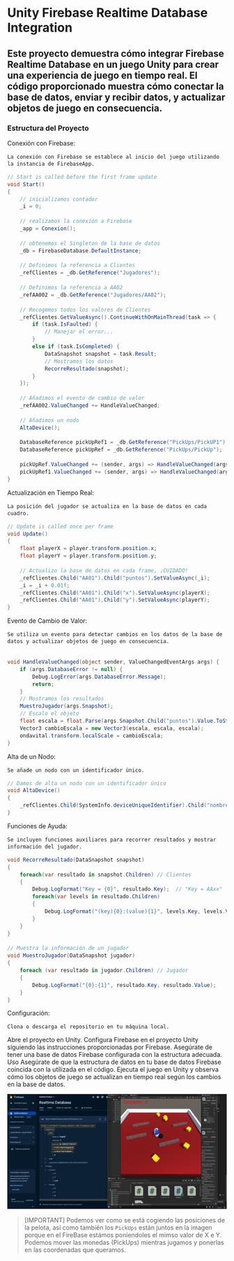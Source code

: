 # Unity Firebase Realtime Database Integration

## Este proyecto demuestra cómo integrar Firebase Realtime Database en un juego Unity para crear una experiencia de juego en tiempo real. El código proporcionado muestra cómo conectar la base de datos, enviar y recibir datos, y actualizar objetos de juego en consecuencia.

### Estructura del Proyecto

Conexión con Firebase:

    La conexión con Firebase se establece al inicio del juego utilizando la instancia de FirebaseApp.

```csharp
// Start is called before the first frame update
void Start()
{
    // inicializamos contador
    _i = 0;
    
    // realizamos la conexión a Firebase
    _app = Conexion();
    
    // obtenemos el Singleton de la base de datos
    _db = FirebaseDatabase.DefaultInstance;
    
    // Definimos la referencia a Clientes
    _refClientes = _db.GetReference("Jugadores");
    
    // Definimos la referencia a AA02
    _refAA002 = _db.GetReference("Jugadores/AA02");
    
    // Recogemos todos los valores de Clientes
    _refClientes.GetValueAsync().ContinueWithOnMainThread(task => {
        if (task.IsFaulted) {
            // Manejar el error...
        }
        else if (task.IsCompleted) {
            DataSnapshot snapshot = task.Result;
            // Mostramos los datos
            RecorreResultado(snapshot);
        }
    });
    
    // Añadimos el evento de cambio de valor
    _refAA002.ValueChanged += HandleValueChanged;

    // Añadimos un nodo
    AltaDevice();

    DatabaseReference pickUpRef1 = _db.GetReference("PickUps/PickUP1");
    DatabaseReference pickUpRef = _db.GetReference("PickUps/PickUp");

    pickUpRef.ValueChanged += (sender, args) => HandleValueChanged(args.Snapshot, PickUp);
    pickUpRef1.ValueChanged += (sender, args) => HandleValueChanged(args.Snapshot, PickUp1);
}

```
Actualización en Tiempo Real:

    La posición del jugador se actualiza en la base de datos en cada cuadro.

```csharp
// Update is called once per frame
void Update()
{
    float playerX = player.transform.position.x;
    float playerY = player.transform.position.y;

    // Actualizo la base de datos en cada frame, ¡CUIDADO!
    _refClientes.Child("AA01").Child("puntos").SetValueAsync(_i);
    _i = _i + 0.01f;
    _refClientes.Child("AA01").Child("x").SetValueAsync(playerX);
    _refClientes.Child("AA01").Child("y").SetValueAsync(playerY);
}

```

Evento de Cambio de Valor:

    Se utiliza un evento para detectar cambios en los datos de la base de datos y actualizar objetos de juego en consecuencia.

```csharp

void HandleValueChanged(object sender, ValueChangedEventArgs args) {
    if (args.DatabaseError != null) {
        Debug.LogError(args.DatabaseError.Message);
        return;
    }
    // Mostramos los resultados
    MuestroJugador(args.Snapshot);
    // Escalo el objeto
    float escala = float.Parse(args.Snapshot.Child("puntos").Value.ToString());
    Vector3 cambioEscala = new Vector3(escala, escala, escala);
    ondavital.transform.localScale = cambioEscala;
}
```
Alta de un Nodo:

    Se añade un nodo con un identificador único.

```csharp
// Damos de alta un nodo con un identificador único
void AltaDevice()
{
    _refClientes.Child(SystemInfo.deviceUniqueIdentifier).Child("nombre").SetValueAsync("Mi dispositivo");
}
```
Funciones de Ayuda:
    
    Se incluyen funciones auxiliares para recorrer resultados y mostrar información del jugador.

```csharp
void RecorreResultado(DataSnapshot snapshot)
{
    foreach(var resultado in snapshot.Children) // Clientes
    {
        Debug.LogFormat("Key = {0}", resultado.Key);  // "Key = AAxx"
        foreach(var levels in resultado.Children)
        {
            Debug.LogFormat("(key){0}:(value){1}", levels.Key, levels.Value);
        }
    }
}

// Muestra la información de un jugador
void MuestroJugador(DataSnapshot jugador)
{
    foreach (var resultado in jugador.Children) // Jugador
    {
        Debug.LogFormat("{0}:{1}", resultado.Key, resultado.Value);
    }
}

```
Configuración:

    Clona o descarga el repositorio en tu máquina local.

Abre el proyecto en Unity.
Configura Firebase en el proyecto Unity siguiendo las instrucciones proporcionadas por Firebase.
Asegúrate de tener una base de datos Firebase configurada con la estructura adecuada.
Uso
Asegúrate de que la estructura de datos en tu base de datos Firebase coincida con la utilizada en el código.
Ejecuta el juego en Unity y observa cómo los objetos de juego se actualizan en tiempo real según los cambios en la base de datos.

![img](./fb.png)

>[IMPORTANT]
> Podemos ver como se está cogiendo las posiciones de la pelota, así como también los `PickUps` están juntos en la imagen porque en el FireBase estámos poniendoles el mimso valor de X e Y. Podemos mover las monedas (PickUps) mientras jugamos y ponerlas en las coordenadas que queramos.
